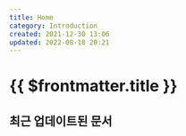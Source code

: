 ```yaml
---
title: Home
category: Introduction
created: 2021-12-30 13:06
updated: 2022-08-18 20:21
---
```


# {{ $frontmatter.title }}

## 최근 업데이트된 문서

<LatestJournals />
